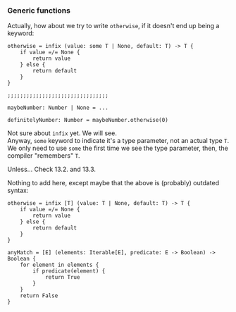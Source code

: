 ### Generic functions

Actually, how about we try to write `otherwise`, if it doesn't end up being a keyword:

```
otherwise = infix (value: some T | None, default: T) -> T {
    if value =/= None {
        return value
    } else {
        return default
    }
}

;;;;;;;;;;;;;;;;;;;;;;;;;;;;;;;;

maybeNumber: Number | None = ...

definitelyNumber: Number = maybeNumber.otherwise(0)
```

Not sure about `infix` yet. We will see.\
Anyway, `some` keyword to indicate it's a type parameter, not an actual type `T`.\
We only need to use `some` the first time we see the type parameter, then, the compiler "remembers" `T`.

Unless... Check 13.2. and 13.3.

Nothing to add here, except maybe that the above is (probably) outdated syntax:

```
otherwise = infix [T] (value: T | None, default: T) -> T {
    if value =/= None {
        return value
    } else {
        return default
    }
}

anyMatch = [E] (elements: Iterable[E], predicate: E -> Boolean) -> Boolean {
    for element in elements {
        if predicate(element) {
            return True
        }
    }
    return False
}
```